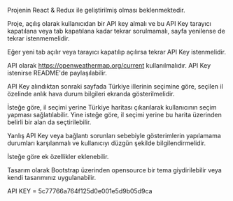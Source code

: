 Projenin React & Redux ile geliştirilmiş olması beklenmektedir.

Proje, açılış olarak kullanıcıdan bir API key almalı ve bu API Key tarayıcı kapatılana veya tab kapatılana kadar tekrar sorulmamalı, sayfa yenilense de tekrar istenmemelidir.

Eğer yeni tab açılır veya tarayıcı kapatılıp açılırsa tekrar API Key istenmelidir.

API olarak https://openweathermap.org/current kullanılmalıdır. API Key istenirse README'de paylaşılabilir.

API Key alındıktan sonraki sayfada Türkiye illerinin seçimine göre, seçilen il özelinde anlık hava durum bilgileri ekranda gösterilmelidir.

İsteğe göre, il seçimi yerine Türkiye haritası çıkarılarak kullanıcının seçim yapması sağlatılabilir. Yine isteğe göre, il seçimi yerine bu harita üzerinden belirli bir alan da seçtirilebilir.

Yanlış API Key veya bağlantı sorunları sebebiyle gösterimlerin yapılamama durumları karşılanmalı ve kullanıcıyı düzgün şekilde bilgilendirmelidir.

İsteğe göre ek özellikler eklenebilir.

Tasarım olarak Bootstrap üzerinden opensource bir tema giydirilebilir veya kendi tasarımınız uygulanabilir.

API KEY = 5c77766a764f125d0e001e5d9b05d9ca
